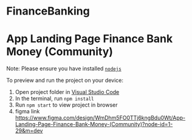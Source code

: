 # FinanceBanking
# App Landing Page Finance Bank Money (Community)

  Note: Please ensure you have installed <code><a href="https://nodejs.org/en/download/">nodejs</a></code>

  To preview and run the project on your device:
  1) Open project folder in <a href="https://code.visualstudio.com/download">Visual Studio Code</a>
  2) In the terminal, run `npm install`
  3) Run `npm start` to view project in browser
  4) figma link https://www.figma.com/design/WmDhm5FO0TTj6kngBdu0Wt/App-Landing-Page-Finance-Bank-Money-(Community)?node-id=1-29&m=dev
